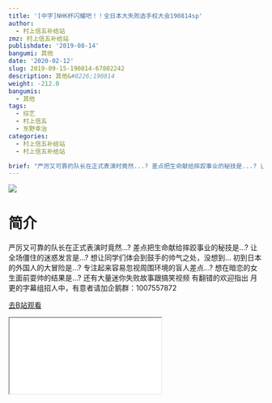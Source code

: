 ```yaml
---
title: '[中字]NHK杯闪耀吧！！全日本大失败选手权大会190814sp'
author:
  - 村上信五补给站
zmz: 村上信五补给站
publishdate: '2019-08-14'
bangumi: 其他
date: '2020-02-12'
slug: 2019-09-15-190814-67802242
description: 其他&#8226;190814
weight: -212.0
bangumis:
  - 其他
tags:
  - 综艺
  - 村上信五
  - 东野幸治
categories:
  - 村上信五补给站
  - 村上信五补给站

brief: "严厉又可靠的队长在正式表演时竟然...? 差点把生命献给摔跤事业的秘技是...? 让全场僵住的迷惑发言是...? 想让同学们体会到鼓手的帅气之处，没想到... 初到日本的外国人的大冒险是...? 专注起来容易忽视周围环境的盲人差点...? 想在暗恋的女生面前耍帅的结果是...? 还有大量迷你失败故事跟搞笑视频 有翻错的欢迎指出 月更的字幕组招人中，有意者请加企鹅群：1007557872"
---
```

![](https://raw.githubusercontent.com/tcgriffith/owaraisite/master/static/tmpimg/5e588c92270e54a3baa466f4bcf970e363c329df.jpg.480.jpg)
# 简介  
严厉又可靠的队长在正式表演时竟然...?
差点把生命献给摔跤事业的秘技是...?
让全场僵住的迷惑发言是...?
想让同学们体会到鼓手的帅气之处，没想到...
初到日本的外国人的大冒险是...?
专注起来容易忽视周围环境的盲人差点...?
想在暗恋的女生面前耍帅的结果是...?
还有大量迷你失败故事跟搞笑视频
有翻错的欢迎指出
月更的字幕组招人中，有意者请加企鹅群：1007557872  

[去B站观看](https://www.bilibili.com/video/av67802242/)
<div class ="resp-container"><iframe class="testiframe" src="//player.bilibili.com/player.html?aid=67802242"", scrolling="no", allowfullscreen="true" > </iframe></div> 
